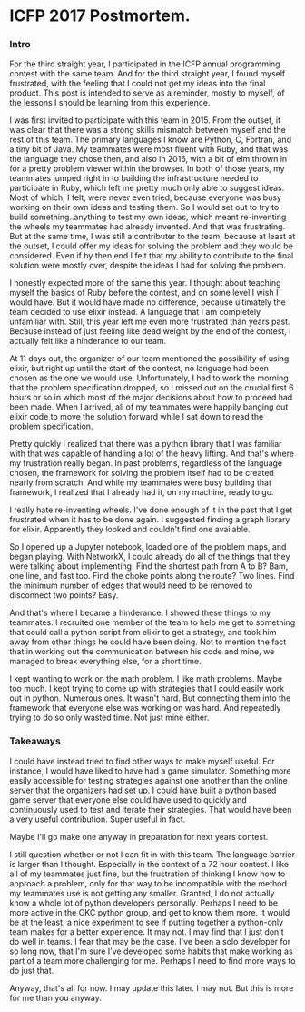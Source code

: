 # ICFP 2017 Postmortem.

### Intro

For the third straight year, I participated in the ICFP annual programming contest with the same team.  And for the third straight year, I found myself frustrated, with the feeling that I could not get my ideas into the final product.  This post is intended to serve as a reminder, mostly to myself, of the lessons I should be learning from this experience.

I was first invited to participate with this team in 2015.  From the outset, it was clear that there was a strong skills mismatch between myself and the rest of this team.  The primary languages I know are Python, C, Fortran, and a tiny bit of Java.  My teammates were most fluent with Ruby, and that was the language they chose then, and also in 2016, with a bit of elm thrown in for a pretty problem viewer within the browser.  In both of those years, my teammates jumped right in to building the infrastructure needed to participate in Ruby, which left me pretty much only able to suggest ideas.  Most of which, I felt, were never even tried, because everyone was busy working on their own ideas and testing them.  So I would set out to try to build something..anything to test my own ideas, which meant re-inventing the wheels my teammates had already invented.  And that was frustrating.  But at the same time, I was still a contributer to the team, because at least at the outset, I could offer my ideas for solving the problem and they would be considered.  Even if by then end I felt that my ability to contribute to the final solution were mostly over, despite the ideas I had for solving the problem.

I honestly expected more of the same this year.  I thought about teaching myself the basics of Ruby before the contest, and on some level I wish I would have.  But it would have made no difference, because ultimately the team decided to use elixir instead.  A language that I am completely unfamiliar with.  Still, this year left me even more frustrated than years past.  Because instead of just feeling like dead weight by the end of the contest, I actually felt like a hinderance to our team.

At 11 days out, the organizer of our team mentioned the possibility of using elixir, but right up until the start of the contest, no language had been chosen as the one we would use.  Unfortunately, I had to work the morning that the problem specification dropped, so I missed out on the crucial first 6 hours or so in which most of the major decisions about how to proceed had been made.  When I arrived, all of my teammates were happily banging out elixir code to move the solution forward while I sat down to read the [problem specification.](https://icfpcontest2017.github.io/static/task.pdf)

Pretty quickly I realized that there was a python library that I was familiar with that was capable of handling a lot of the heavy lifting.  And that's where my frustration really began.  In past problems, regardless of the language chosen, the framework for solving the problem itself had to be created nearly from scratch.  And while my teammates were busy building that framework, I realized that I already had it, on my machine, ready to go.  

I really hate re-inventing wheels.  I've done enough of it in the past that I get frustrated when it has to be done again.  I suggested finding a graph library for elixir.  Apparently they looked and couldn't find one available.

So I opened up a Jupyter notebook, loaded one of the problem maps, and began playing.  With NetworkX, I could already do all of the things that they were talking about implementing.  Find the shortest path from A to B?  Bam, one line, and fast too.  Find the choke points along the route? Two lines.  Find the minimum number of edges that would need to be removed to disconnect two points?  Easy.

And that's where I became a hinderance.  I showed these things to my teammates.  I recruited one member of the team to help me get to something that could call a python script from elixir to get a strategy, and took him away from other things he could have been doing.  Not to mention the fact that in working out the communication between his code and mine, we managed to break everything else, for a short time.

I kept wanting to work on the math problem.  I like math problems.  Maybe too much.  I kept trying to come up with strategies that I could easily work out in python.  Numerous ones.  It wasn't hard.  But connecting them into the framework that everyone else was working on was hard.  And repeatedly trying to do so only wasted time.  Not just mine either.

### Takeaways

I could have instead tried to find other ways to make myself useful.  For instance, I would have liked to have had a game simulator.  Something more easily accessible for testing strategies against one another than the online server that the organizers had set up.  I could have built a python based game server that everyone else could have used to quickly and continuously used to test and iterate their strategies.  That would have been a very useful contribution.  Super useful in fact.


Maybe I'll go make one anyway in preparation for next years contest.

I still question whether or not I can fit in with this team. The language barrier is larger than I thought.  Especially in the context of a 72 hour contest.  I like all of my teammates just fine, but the frustration of thinking I know how to approach a problem, only for that way to be incompatible with the method my teammates use is not getting any smaller.  Granted, I do not actually know a whole lot of python developers personally.  Perhaps I need to be more active in the OKC python group, and get to know them more.  It would be at the least, a nice experiment to see if putting together a python-only team makes for a better experience.  It may not.  I may find that I just don't do well in teams.  I fear that may be the case.  I've been a solo developer for so long now, that I'm sure I've developed some habits that make working as part of a team more challenging for me.  Perhaps I need to find more ways to do just that.

Anyway, that's all for now.  I may update this later.  I may not.  But this is more for me than you anyway.


 
